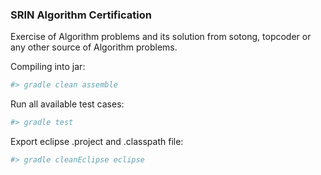 ### SRIN Algorithm Certification ###

Exercise of Algorithm problems and its solution from sotong, topcoder or any other source of Algorithm problems.

Compiling into jar:

```bash
#> gradle clean assemble
```

Run all available test cases:

```bash
#> gradle test
```

Export eclipse .project and .classpath file:

```bash
#> gradle cleanEclipse eclipse
```